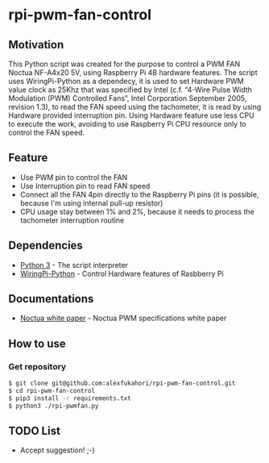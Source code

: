 # rpi-pwm-fan-control

## Motivation
This Python script was created for the purpose to control a PWM FAN Noctua NF-A4x20 5V, using Raspberry Pi 4B hardware features. The script uses WiringPi-Python as a dependecy, it is used to set Hardware PWM value clock as 25Khz that was specified by Intel (c.f. “4-Wire Pulse Width Modulation (PWM) Controlled Fans”, Intel
Corporation September 2005, revision 1.3), to read the FAN speed using the tachometer, it is read by using Hardware provided interruption pin. Using Hardware feature use less CPU to execute the work, avoiding to use Raspberry Pi CPU resource only to control the FAN speed.

## Feature
- Use PWM pin to control the FAN
- Use Interruption pin to read FAN speed
- Connect all the FAN 4pin directly to the Raspberry Pi pins (it is possible, because I'm using internal pull-up resistor)
- CPU usage stay between 1% and 2%, because it needs to process the tachometer interruption routine

## Dependencies
* [Python 3](https://www.python.org/download/releases/3.0/) - The script interpreter
* [WiringPi-Python](https://github.com/WiringPi/WiringPi-Python) - Control Hardware features of Rasbberry Pi

## Documentations
* [Noctua white paper](https://noctua.at/pub/media/wysiwyg/Noctua_PWM_specifications_white_paper.pdf) - Noctua PWM specifications white paper

## How to use
### Get repository
```sh
$ git clone git@github.com:alexfukahori/rpi-pwm-fan-control.git
$ cd rpi-pwm-fan-control
$ pip3 install -r requirements.txt
$ python3 ./rpi-pwmfan.py
```

## TODO List
* Accept suggestion! ;-)
